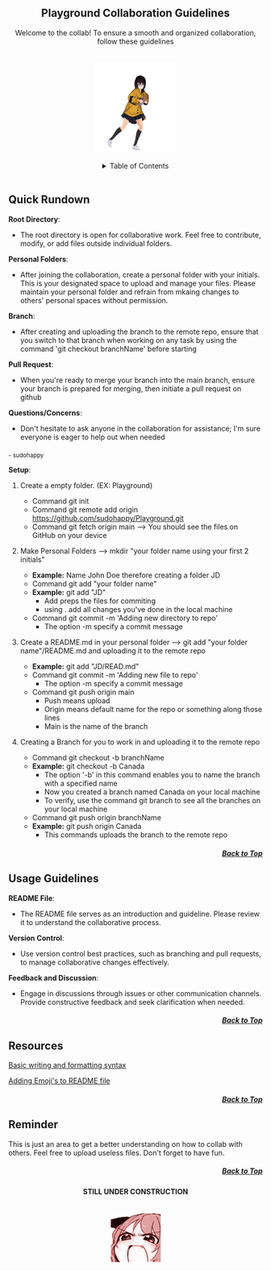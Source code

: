<a name='top'></a>

<h2 align='center'>Playground Collaboration Guidelines</h2>

<p align='center'>Welcome to the collab! To ensure a smooth and organized collaboration, follow these guidelines</p>


<br>

<!-- The Almight Dancing GIF -->

<div align='center'>
	<a href='https://github.com/sudohappy/Playground'>
		<img src='CL/img/dance.gif' alt='Anime Girl dance' height='179' width='160'>
	</a>
</div>

<br>
<!-- Out with the Old and IN WITH THE NEW
## Table of CONTENTS :sunglasses:
- [Folder Structure](#Folder-Structure)
- [Usage Guidelines](#Usage-Guidelines)
- [Resources](#Resources)
- [Reminder](#Reminder)
-->
<!-- The New New Table of content -->
<div align='center'>
	<details>
		<summary>Table of Contents</summary>
		<ul>
			<a href='#Quick-Rundown'>Quick Rundown</a><br>
			<a href='#Usage-Guidelines'>Usage Guidelines</a><br>
			<a href='#Resources'>Resources</a><br>
			<a href='#Reminder'>Reminder</a><br>
		</ul>
	</details>
</div><br>

## **Quick Rundown**

**Root Directory**:

- The root directory is open for collaborative work. Feel free to contribute, modify, or add files outside individual folders.

**Personal Folders**:	

- After joining the collaboration, create a personal folder with your initials. This is your designated space to upload and manage your files.
Please maintain your personal folder and refrain from mkaing changes to others' personal spaces without permission.

**Branch**:

- After creating and uploading the branch to the remote repo, ensure that you switch to that branch when working on any task by using the command 'git checkout branchName' before starting

**Pull Request**:

- When you're ready to merge your branch into the main branch, ensure your branch is prepared for merging, then initiate a pull request on github

**Questions/Concerns**:

- Don't hesitate to ask anyone in the collaboration for assistance; I'm sure everyone is eager to help out when needed

<sub>- sudohappy</sub>

**Setup**:

1. Create a empty folder. (EX: Playground)
   - Command git init<br>
   - Command git remote add origin https://github.com/sudohappy/Playground.git<br>
   - Command git fetch origin main --> You should see the files on GitHub on your device<br>

2. Make Personal Folders --> mkdir "your folder name using your first 2 initials"
   - **Example:** Name John Doe therefore creating a folder JD<br>
   - Command git add "your folder name"<br>
   - **Example:** git add "JD"
      - Add preps the files for commiting
      - using . add all changes you've done in the local machine<br>
   - Command git commit -m 'Adding new directory to repo'
      - The option -m specify a commit message<br>

3. Create a README.md in your personal folder --> git add "your folder name"/README.md and uploading it to the remote repo
   - **Example:** git add "JD/READ.md" <br>
   - Command git commit -m 'Adding new file to repo'
      - The option -m specify a commit message<br>
   - Command git push origin main
      - Push means upload
      - Origin means default name for the repo or something along those lines
      - Main is the name of the branch<br>

4. Creating a Branch for you to work in and uploading it to the remote repo
   - Command git checkout -b branchName<br>
   - **Example:** git checkout -b Canada
      - The option '-b' in this command enables you to name the branch with a specified name
      - Now you created a branch named Canada on your local machine
      - To verify, use the command git branch to see all the branches on your local machine<br>
   - Command git push origin branchName<br>
   - **Example:** git push origin Canada
      - This commands uploads the branch to the remote repo<br>

<h5 align='right'><a href='#top'>Back to Top</a></h5>

## **Usage Guidelines**

**README File**:

- The README file serves as an introduction and guideline. Please review it to understand the collaborative process.

**Version Control**:

- Use version control best practices, such as branching and pull requests, to manage collaborative changes effectively.

**Feedback and Discussion**:

- Engage in discussions through issues or other communication channels. Provide constructive feedback and seek clarification when needed.

<h5 align='right'><a href='#top'>Back to Top</a></h5>

## **Resources**

<a href='https://docs.github.com/en/get-started/writing-on-github/getting-started-with-writing-and-formatting-on-github/basic-writing-and-formatting-syntax#images'>Basic writing and formatting syntax</a>

<a href='https://github.com/ikatyang/emoji-cheat-sheet/blob/master/README.md'>Adding Emoji's to README file</a>

<h5 align='right'><a href='#top'>Back to Top</a></h5>

## **Reminder**

This is just an area to get a better understanding on how to collab with others. Feel free to upload useless files. Don't forget to have fun.


<h5 align='right'><a href='#top'>Back to Top</a></h5>



<h4 align='center'>STILL UNDER CONSTRUCTION</h4><br>

<div align='center'>
	<a href='https://github.com/sudohappy/Playground'>
		<img src='CL/img/rage.gif' alt='Angry Face' heigh='100' width='100'>
	</a>
</div>

